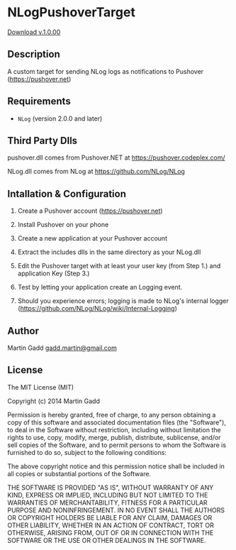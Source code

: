 NLogPushoverTarget
==================


<a href="https://github.com/MartinGadd/NLogPushoverTarget/blob/master/bin/NLogPushoverTarget_v1.0.00.zip?raw=true">Download v.1.0.00</a>







Description
-----------

A custom target for sending NLog logs as notifications to Pushover (https://pushover.net)

Requirements
------------

* `NLog` (version 2.0.0 and later)

Third Party Dlls
---------------

pushover.dll comes from Pushover.NET at https://pushover.codeplex.com/

NLog.dll comes from NLog at https://github.com/NLog/NLog


Intallation & Configuration
--------------------------

  1. Create a Pushover account (https://pushover.net)

  2. Install Pushover on your phone

  3. Create a new application at your Pushover account

  4. Extract the includes dlls in the same directory as your NLog.dll

  5. Edit the Pushover target with at least your user key (from Step 1.)  and application Key (Step 3.)<br/>

  6. Test by letting your application create an Logging event.

  7. Should you experience errors; logging is made to NLog's internal logger (https://github.com/NLog/NLog/wiki/Internal-Logging)

Author
------

Martin Gadd <gadd.martin@gmail.com>

License
-------

The MIT License (MIT)

Copyright (c) 2014 Martin Gadd

Permission is hereby granted, free of charge, to any person obtaining a copy
of this software and associated documentation files (the "Software"), to deal
in the Software without restriction, including without limitation the rights
to use, copy, modify, merge, publish, distribute, sublicense, and/or sell
copies of the Software, and to permit persons to whom the Software is
furnished to do so, subject to the following conditions:

The above copyright notice and this permission notice shall be included in
all copies or substantial portions of the Software.

THE SOFTWARE IS PROVIDED "AS IS", WITHOUT WARRANTY OF ANY KIND, EXPRESS OR
IMPLIED, INCLUDING BUT NOT LIMITED TO THE WARRANTIES OF MERCHANTABILITY,
FITNESS FOR A PARTICULAR PURPOSE AND NONINFRINGEMENT. IN NO EVENT SHALL THE
AUTHORS OR COPYRIGHT HOLDERS BE LIABLE FOR ANY CLAIM, DAMAGES OR OTHER
LIABILITY, WHETHER IN AN ACTION OF CONTRACT, TORT OR OTHERWISE, ARISING FROM,
OUT OF OR IN CONNECTION WITH THE SOFTWARE OR THE USE OR OTHER DEALINGS IN
THE SOFTWARE.


